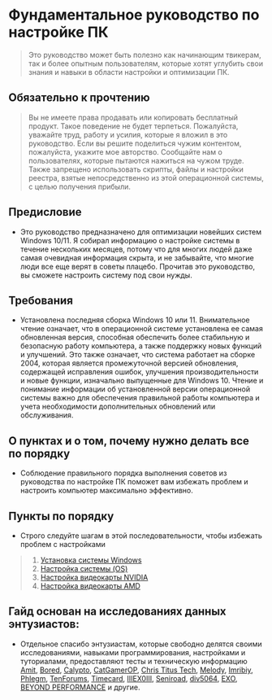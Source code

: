 # Фундаментальное руководство по настройке ПК

> Это руководство может быть полезно как начинающим твикерам, так и более опытным пользователям, которые хотят углубить свои знания и навыки в области настройки и оптимизации ПК.

## Обязательно к прочтению
> Вы не имеете права продавать или копировать бесплатный продукт. Такое поведение не будет терпеться. Пожалуйста, уважайте труд, работу и усилия, которые я вложил в это руководство. Если вы решите поделиться чужим контентом, пожалуйста, укажите мое авторство. Сообщайте нам о пользователях, которые пытаются нажиться на чужом труде. Также запрещено использовать скрипты, файлы и настройки реестра, взятые непосредственно из этой операционной системы, с целью получения прибыли.

## Предисловие
- Это руководство предназначено для оптимизации новейших систем Windows 10/11. Я собирал информацию о настройке системы в течение нескольких месяцев, потому что для многих людей даже самая очевидная информация скрыта, и не забывайте, что многие люди все еще верят в советы плацебо. Прочитав это руководство, вы сможете настроить систему под свои нужды.

## Требования
- Установлена последняя сборка Windows 10 или 11. Внимательное чтение означает, что в операционной системе установлена ее самая обновленная версия, способная обеспечить более стабильную и безопасную работу компьютера, а также поддержку новых функций и улучшений. Это также означает, что система работает на сборке 2004, которая является промежуточной версией обновления, содержащей исправления ошибок, улучшения производительности и новые функции, изначально выпущенные для Windows 10. Чтение и понимание информации об установленной версии операционной системы важно для обеспечения правильной работы компьютера и учета необходимости дополнительных обновлений или обслуживания.

## О пунктах и о том, почему нужно делать все по порядку

- Соблюдение правильного порядка выполнения советов из руководства по настройке ПК поможет вам избежать проблем и настроить компьютер максимально эффективно.

## Пункты по порядку

- Строго следуйте шагам в этой последовательности, чтобы избежать проблем с настройками

> 1.  [Установка системы Windows](https://github.com/couwthynokap/Fundamental-Guide-to-Tweaking-a-PC/blob/main/materials/install%20windows.md)
> 2.  [Настройка системы (OS)](https://github.com/couwthynokap/Fundamental-Guide-to-Tweaking-a-PC/blob/main/materials/system%20tweaking.md)
> 3.  [Настройка видеокарты NVIDIA](https://github.com/couwthynokap/Fundamental-Guide-to-Tweaking-a-PC/blob/main/materials/configure-nvidia.md)
> 4.  [Настройка видеокарты AMD](https://github.com/couwthynokap/Fundamental-Guide-to-Tweaking-a-PC/blob/main/materials/configure-amd.md)

## Гайд основан на исследованиях данных энтузиастов:
- Отдельное спасибо энтузиастам, которые свободно делятся своими исследованиями, навыками программирования, настройками и туториалами, предоставляют тесты и техническую информацию [Amit](https://twitter.com/amitxv), [Bored](https://twitter.com/Bra1nlet), [Calypto](https://twitter.com/CaIypto), [CatGamerOP](https://twitter.com/CatGamerOP), [Chris Titus Tech](https://twitter.com/christitustech), [Melody](https://sites.google.com/view/melodystweaks/), [Imribiy](https://twitter.com/imribiy), [Phlegm](https://twitter.com/getggos), [TenForums](https://www.tenforums.com/), [Timecard](https://github.com/djdallmann/GamingPCSetup), [IIIЕX0III](https://discord.gg/qEWGUAGXCq), [Seniroad](https://github.com/Seniroad/Computer-RU-Setup-guide/tree/main), [div5064](https://shorturl.at/VXwBJ), [EXO](https://shorturl.at/VXwBJ), [BEYOND PERFORMANCE](https://discord.gg/xk3HKVPyef) и другие.
